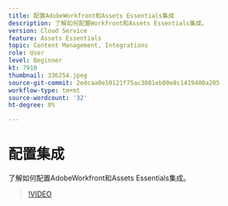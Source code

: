 ```yaml
---
title: 配置AdobeWorkfront和Assets Essentials集成
description: 了解如何配置Workfront和Assets Essentials集成。
version: Cloud Service
feature: Assets Essentials
topic: Content Management, Integrations
role: User
level: Beginner
kt: 7910
thumbnail: 336254.jpeg
source-git-commit: 2edcaa0e10121f75ac3081eb00e8c1419400a205
workflow-type: tm+mt
source-wordcount: '32'
ht-degree: 0%

---
```



# 配置集成

了解如何配置AdobeWorkfront和Assets Essentials集成。

>[!VIDEO](https://video.tv.adobe.com/v/336254/?quality=12&learn=on)
